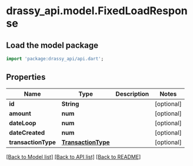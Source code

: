 # drassy_api.model.FixedLoadResponse

## Load the model package
```dart
import 'package:drassy_api/api.dart';
```

## Properties
Name | Type | Description | Notes
------------ | ------------- | ------------- | -------------
**id** | **String** |  | [optional] 
**amount** | **num** |  | [optional] 
**dateLoop** | **num** |  | [optional] 
**dateCreated** | **num** |  | [optional] 
**transactionType** | [**TransactionType**](TransactionType.md) |  | [optional] 

[[Back to Model list]](../README.md#documentation-for-models) [[Back to API list]](../README.md#documentation-for-api-endpoints) [[Back to README]](../README.md)


